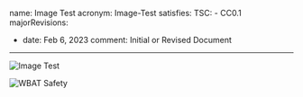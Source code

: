 name: Image Test
acronym: Image-Test
satisfies:
  TSC:
    - CC0.1
majorRevisions:
  - date: Feb 6, 2023
    comment: Initial or Revised Document

---

![Image Test](https://mdg.imgix.net/assets/images/san-juan-mountains.jpg?auto=format&fit=clip&q=40&w=1080)

![WBAT Safety](https://www-cdn.wbatsafety.com/wp-content/uploads/2019/03/wbat-horizontal-logo-tagline-cropped.png "WBAT Safety")